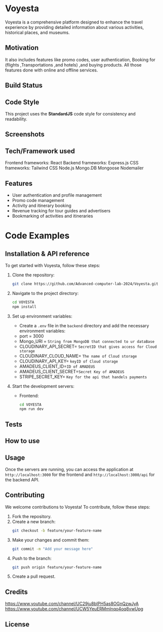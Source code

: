 # Voyesta
Voyesta is a comprehensive platform designed to enhance the travel experience by providing detailed information about various activities, historical places, and museums.
## Motivation
 It also includes features like promo codes, user authentication, Booking for (flights ,Transportations ,and hotels) ,and buying products. All those features done with online and offline services.
## Build Status

## Code Style
This project uses the **StandardJS** code style for consistency and readability.

## Screenshots

## Tech/Framework used
Frontend frameworks: React
Backend frameworks: Express.js
CSS frameworks: Tailwind CSS
Node.js 
Mongo.DB
Mongoose
Nodemailer

## Features
- User authentication and profile management
- Promo code management
- Activity and itinerary booking
- Revenue tracking for tour guides and advertisers
- Bookmarking of activities and itineraries
# Code Examples 

## Installation & API reference
To get started with Voyesta, follow these steps:

1. Clone the repository:
    ```sh
    git clone https://github.com/Advanced-computer-lab-2024/Voyesta.git
    ```

2. Navigate to the project directory:
    ```sh
    cd VOYESTA
    npm install
    ```
    
3. Set up environment variables:
    - Create a `.env` file in the `backend` directory and add the necessary environment variables:
    * port = 3000
    * Mongo_URI = `String from MongoDB that connected to ur dataBase`
    * CLOUDINARY_API_SECRET= `SecretID that gives access for Cloud storage`
    * CLOUDINARY_CLOUD_NAME= `The name of Cloud storage`
    * CLOUDINARY_API_KEY= `keyID of Cloud storage`
    * AMADEUS_CLIENT_ID=`ID of AMADEUS`
    * AMADEUS_CLIENT_SECRET=`Secret Key of AMADEUS`
    * STRIPE_SECRET_KEY= `Key for the api that handels payments`
4. Start the development servers:
    - Frontend:
        ```sh
        cd VOYESTA
        npm run dev
        ```
## Tests

## How to use

## Usage
Once the servers are running, you can access the application at `http://localhost:3000` for the frontend and `http://localhost:3000/api` for the backend API.

## Contributing
We welcome contributions to Voyesta! To contribute, follow these steps:

1. Fork the repository.
2. Create a new branch:
    ```sh
    git checkout -b feature/your-feature-name
    ```
3. Make your changes and commit them:
    ```sh
    git commit -m "Add your message here"
    ```
4. Push to the branch:
    ```sh
    git push origin feature/your-feature-name
    ```
5. Create a pull request.

## Credits
https://www.youtube.com/channel/UC29ju8bIPH5as8OGnQzwJyA
https://www.youtube.com/channel/UCW5YeuERMmlnqo4oq8vwUpg        

## License
